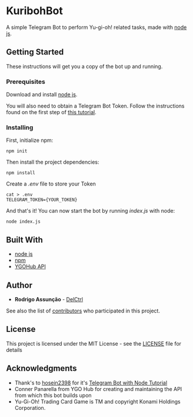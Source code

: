 # KuribohBot

A simple Telegram Bot to perform Yu-gi-oh! related tasks, made with [node js](https://nodejs.org/).

## Getting Started

These instructions will get you a copy of the bot up and running.

### Prerequisites

Download and install [node js](https://nodejs.org/).

You will also need to obtain a Telegram Bot Token. Follow the instructions found on the first step of [this tutorial](https://github.com/hosein2398/node-telegram-bot-api-tutorial).

### Installing

First, initialize npm:

```
npm init
```

Then install the project dependencies:

```
npm install
```

Create a _.env_ file to store your Token
```
cat > .env
TELEGRAM_TOKEN={YOUR_TOKEN}
```

And that's it! You can now start the bot by running _index.js_ with node:

```
node index.js
```

## Built With

* [node js](https://nodejs.org/)
* [npm](https://www.npmjs.com/)
* [YGOHub API](https://www.ygohub.com)

## Author

* **Rodrigo Assunção** - [DelCtrl](https://github.com/delctrl)

See also the list of [contributors](https://github.com/delctrl/kuribohbot/contributors) who participated in this project.

## License

This project is licensed under the MIT License - see the [LICENSE](LICENSE) file for details

## Acknowledgments

* Thank's to [hosein2398](https://github.com/hosein2398/) for it's [Telegram Bot with Node Tutorial](https://github.com/hosein2398/node-telegram-bot-api-tutorial)
* Conner Panarella from YGO Hub for creating and maintaining the API from which this bot builds upon
* Yu-Gi-Oh! Trading Card Game is TM and copyright Konami Holdings Corporation.
